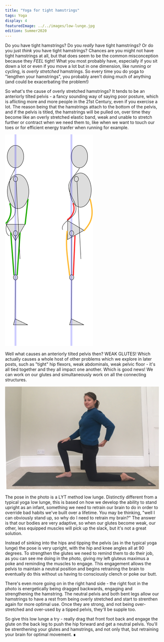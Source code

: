 ```yaml
---
title: "Yoga for tight hamstrings"
tags: Yoga
display: 4
featuredImage: ../../images/low-lunge.jpg
edition: Summer2020
---
```

Do you have tight hamstrings? Do you _really_ have tight hamstrings? Or do you just _think_ you have tight hamstrings? Chances are you might not have tight hamstrings at all, but that does seem to be the common misconception because they _FEEL_ tight! What you most probably have, especially if you sit down a lot or even if you move a lot but in one dimension, like running or cycling, is _overly stretched_ hamstrings. So every time you do yoga to "lengthen your hamstrings", you probably aren't doing much of anything (and could be exacerbating the problem!) 

So what's the cause of overly stretched hamstrings? It tends to be an anteriorly tilted pelvis - a fancy sounding way of saying poor posture, which is aflicting more and more people in the 21st Century, even if you exercise a lot. The reason being that the hamstrings attach to the bottom of the pelvis, and if the pelvis is titled, the hamstrings will be pulled on, over time they become like an overly stretched elastic band, weak and unable to stretch further or contract when we need them to, like when we want to touch our toes or for efficient energy tranfer when running for example. 

![Diagram showing how muscles are affected by neutral vs anteriorly tilted pelvis](../../images/hamstrings-quads-ql-abs.png "Diagram showing how muscles are affected by neutral vs anteriorly tilted pelvis. Hamstrings are on the back of the leg, figures are 'facing' the right. You can see how the titled pelvis of the figure on the right pulls on the hamstring, vs the neutral pelvis of the figure on the left.")

Well what causes an anteriorly tilted pelvis then? WEAK GLUTES! Which actually causes a whole host of other problems which we explore in later posts, such as "tight" hip flexors, weak abdominals, weak pelvic floor - it's all tied together and they all impact one another. Which is good news! We can work on our glutes and simultaneously work on all the connecting structures. 

![LYT Low Lunge](../../images/low-lunge.jpg)

The pose in the photo is a LYT method low lunge. Distinctly different from a typical yoga low lunge, this is based on how we develop the ability to stand upright as an infant, something we need to retrain our brain to do in order to override bad habits we've built over a lifetime. You may be thinking, "well I can obviously stand up, so why do I need to retrain my brain?" The answer is that our bodies are very adaptive, so when our glutes become weak, our other, less equipped muscles will pick up the slack, but it's not a great solution. 

Instead of sinking into the hips and tipping the pelvis (as in the typical yoga lunge) the pose is very upright, with the hip and knee angles all at 90 degrees. To strengthen the glutes we need to remind them to do their job, as you can see me doing in the photo, giving my left gluteus maximus a poke and reminding the muscles to engage. This engagement allows the pelvis to maintain a neutral position and begins retraining the brain to eventually do this without us having to consciously clench or poke our butt. 

There's even more going on in the right hand side - the right foot in the photo is energetically being dragged backwards, engaging and strengthening the hamstring. The neutral pelvis and both bent legs allow our hamstrings to have a rest from being overly stretched and start to strenthen again for more optimal use. Once they are strong, and not being over-stretched and over-used by a tipped pelvis, they'll be supple too.

So give this low lunge a try - really drag that front foot back and engage the glute on the back leg to push the hip forward and get a neutral pelvis. You'll be strenthening your glutes and hamstrings, and not only that, but retraining your brain for optimal movement. &#8718;
